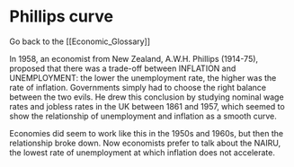 # Phillips curve

Go back to the [[Economic_Glossary]]


In 1958, an economist from New Zealand, A.W.H. Phillips (1914-75), proposed that there was a trade-off between INFLATION and UNEMPLOYMENT: the lower the unemployment rate, the higher was the rate of inflation. Governments simply had to choose the right balance between the two evils. He drew this conclusion by studying nominal wage rates and jobless rates in the UK between 1861 and 1957, which seemed to show the relationship of unemployment and inflation as a smooth curve.

Economies did seem to work like this in the 1950s and 1960s, but then the relationship broke down. Now economists prefer to talk about the NAIRU, the lowest rate of unemployment at which inflation does not accelerate.

